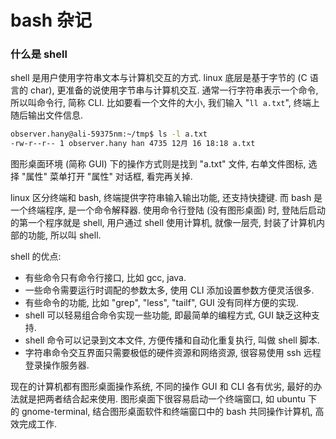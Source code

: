 bash 杂记
===


### 什么是 shell

shell 是用户使用字符串文本与计算机交互的方式.
linux 底层是基于字节的 (C 语言的 char), 更准备的说使用字节串与计算机交互.
通常一行字符串表示一个命令, 所以叫命令行, 简称 CLI.
比如要看一个文件的大小, 我们输入 "`ll a.txt`", 终端上随后输出文件信息.

```sh
observer.hany@ali-59375nm:~/tmp$ ls -l a.txt
-rw-r--r-- 1 observer.hany han 4735 12月 16 18:18 a.txt
```

图形桌面环境 (简称 GUI) 下的操作方式则是找到 "a.txt" 文件,
右单文件图标, 选择 "属性" 菜单打开 "属性" 对话框, 看完再关掉.

linux 区分终端和 bash, 终端提供字符串输入输出功能, 还支持快捷键.
而 bash 是一个终端程序, 是一个命令解释器.
使用命令行登陆 (没有图形桌面) 时, 登陆后启动的第一个程序就是 shell,
用户通过 shell 使用计算机, 就像一层壳, 封装了计算机内部的功能, 所以叫 shell.

shell 的优点:
* 有些命令只有命令行接口, 比如 gcc, java.
* 一些命令需要运行时调配的参数太多, 使用 CLI 添加设置参数方便灵活很多.
* 有些命令的功能, 比如 "grep", "less", "tailf", GUI 没有同样方便的实现.
* shell 可以轻易组合命令实现一些功能, 即最简单的编程方式, GUI 缺乏这种支持.
* shell 命令可以记录到文本文件, 方便传播和自动化重复执行, 叫做 shell 脚本.
* 字符串命令交互界面只需要极低的硬件资源和网络资源, 很容易使用 ssh 远程登录操作服务器.

现在的计算机都有图形桌面操作系统, 
不同的操作 GUI 和 CLI 各有优劣, 
最好的办法就是把两者结合起来使用.
图形桌面下很容易启动一个终端窗口, 
如 ubuntu 下的 gnome-terminal, 
结合图形桌面软件和终端窗口中的 bash 共同操作计算机, 高效完成工作.

